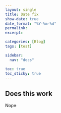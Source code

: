 ```yaml
---
layout: single
title: Date fix
show-date: true
date_format: "%Y-%m-%d"
permalink:
excerpt:

categories: [Blog]
tags: [test]

sidebar:
  nav: "docs"

toc: true
toc_sticky: true
---
```


## Does this work

Nope